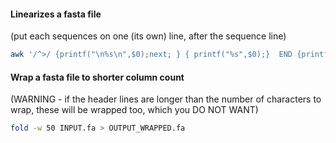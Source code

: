 #### Linearizes a fasta file 
(put each sequences on one (its own) line, after the sequence line)

```sh
awk '/^>/ {printf("\n%s\n",$0);next; } { printf("%s",$0);}  END {printf("\n");}' < INPUT.fa > OUTPUT_online.fa
```

#### Wrap a fasta file to shorter column count 
(WARNING - if the header lines are longer than the number of characters to wrap, these will be wrapped too, which you DO NOT WANT)

```sh
fold -w 50 INPUT.fa > OUTPUT_WRAPPED.fa
```

